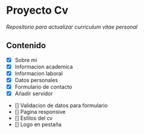 # Proyecto Cv 
*Repositorio para actualizar curriculum vitae personal*

## Contenido
- [x] Sobre mi
- [x] Informacion academica
- [x] Informacion laboral
- [x] Datos personales 
- [x] Formulario de contacto
- [x] Añadir servidor
- [] Validacion de datos para formulario
- [] Pagina responsive
- [] Estilos del cv
- [] Logo en pestaña

